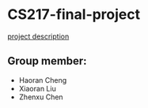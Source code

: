 # CS217-final-project
[project description](https://github.com/Rsirp0c/CS217-final-project/blob/main/src/final-project.pdf)
## Group member:
- Haoran Cheng
- Xiaoran Liu
- Zhenxu Chen

